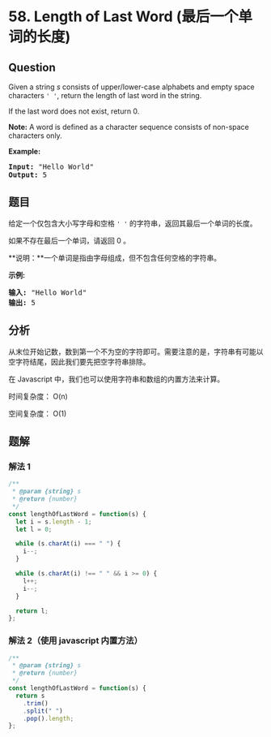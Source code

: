 # 58. Length of Last Word (最后一个单词的长度)

## Question

Given a string _s_ consists of upper/lower-case alphabets and empty space characters `' '`, return the length of last word in the string.

If the last word does not exist, return 0.

**Note:** A word is defined as a character sequence consists of non-space characters only.

**Example:**

<pre><b>Input:</b> "Hello World"
<b>Output:</b> 5
</pre>

## 题目

给定一个仅包含大小写字母和空格 `' '` 的字符串，返回其最后一个单词的长度。

如果不存在最后一个单词，请返回 0 。

**说明：**一个单词是指由字母组成，但不包含任何空格的字符串。

**示例:**

<pre><strong>输入:</strong> "Hello World"
<strong>输出:</strong> 5
</pre>

## 分析

从末位开始记数，数到第一个不为空的字符即可。需要注意的是，字符串有可能以空字符结尾，因此我们要先把空字符串排除。

在 Javascript 中，我们也可以使用字符串和数组的内置方法来计算。

时间复杂度： O(n)

空间复杂度： O(1)

## 题解

### 解法 1

```javascript
/**
 * @param {string} s
 * @return {number}
 */
const lengthOfLastWord = function(s) {
  let i = s.length - 1;
  let l = 0;

  while (s.charAt(i) === " ") {
    i--;
  }

  while (s.charAt(i) !== " " && i >= 0) {
    l++;
    i--;
  }

  return l;
};
```

### 解法 2（使用 javascript 内置方法）

```javascript
/**
 * @param {string} s
 * @return {number}
 */
const lengthOfLastWord = function(s) {
  return s
    .trim()
    .split(" ")
    .pop().length;
};
```
